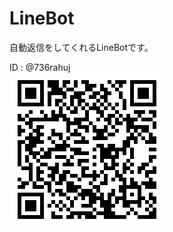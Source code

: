 # LineBot
自動返信をしてくれるLineBotです。

ID : @736rahuj <br>
![Account](https://github.com/Kant1192/linebot/blob/master/Line%20bot.png)
